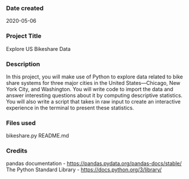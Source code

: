 ### Date created
2020-05-06

### Project Title
Explore US Bikeshare Data

### Description
In this project, you will make use of Python to explore data related to bike share systems for three major cities in the United States—Chicago, New York City, and Washington. You will write code to import the data and answer interesting questions about it by computing descriptive statistics. You will also write a script that takes in raw input to create an interactive experience in the terminal to present these statistics.

### Files used
bikeshare.py
README.md

### Credits
pandas documentation - https://pandas.pydata.org/pandas-docs/stable/
The Python Standard Library - https://docs.python.org/3/library/

